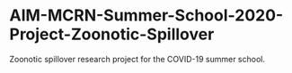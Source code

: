 # AIM-MCRN-Summer-School-2020-Project-Zoonotic-Spillover
Zoonotic spillover research project for the COVID-19 summer school.
